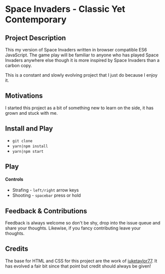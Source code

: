 # Space Invaders - Classic Yet Contemporary

## Project Description
This my version of Space Invaders written in browser compatible ES6 JavaScript. The game play will be familiar to anyone who has played Space Invaders anywhere else though it is more inspired by Space Invaders than a carbon copy.

This is a constant and slowly evolving project that I just do because I enjoy it.

## Motivations
I started this project as a bit of something new to learn on the side, it has grown and stuck with me.

## Install and Play
  - `git clone`
  - `yarn|npm install`
  - `yarn|npm start`
  
## Play
#### Controls
  - Strafing - `left/right` arrow keys
  - Shooting - `spacebar` press or hold
  
 ## Feedback & Contributions
 Feedback is always welcome so don't be shy, drop into the issue queue and share your thoughts.  Likewise,  if you fancy contributing leave your thoughts.

## Credits
The base for HTML and CSS for this project are the work of [iuketaylor77][1]. It has evolved a fair bit since that point but credit should always be given!

[1]: https://github.com/iuketaylor
